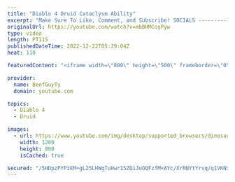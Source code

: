 ```yaml
---
title: "Diablo 4 Druid Cataclysm Ability"
excerpt: "Make Sure To Like, Comment, and Subscribe! SOCIALS ---------------------------------------------- Join Our ..."
originalUrl: https://youtube.com/watch?v=mbBHMCoyPyw
type: video
length: PT11S
publishedDateTime: 2022-12-22T05:39:04Z
heat: 110

featuredContent: "<iframe width=\"800\" height=\"500\" frameborder=\"0\" src=\"https://www.youtube.com/embed/mbBHMCoyPyw\" allow=\"accelerometer; autoplay; encrypted-media; gyroscope; picture-in-picture\" allowfullscreen></iframe>"

provider:
  name: BeefGuyTy
  domain: youtube.com

topics:
  - Diablo 4
  - Druid

images:
  - url: https://www.youtube.com/img/desktop/supported_browsers/dinosaur.png
    width: 1200
    height: 800
    isCached: true

secured: "/5HDpzPYPzEM+gL25LHWgTuHwr15ZQiJuOQFzfM+AYc/XrRNYtYrvq/q1VKNxfy4hOyjxuGFd36mS5zFlCW2AGLM6boHkw9CW78mwKXOEBYyssEdYDDefcLEoXUNvSPwXjtEdx9qxKFsfg4MulG/op74sVMh0q7RLT8pa/3m8CZVJkRumDq2IL3PJX8xm6nAr1qKRWLlbV6ovlIJ45kD4tpNcKkV2RjfxC5IZaaKyfdBGzo6GLOuhdh5VjOZZiWw2zS5AYPaCb+8dyKMOgeel7n492HpKOETGpBwHGpDhLIkBhddtdWncbOdqKJGe09L7U95CEQa72QxG/m1hbwFug4ZLMJTQNNYUnUFHhK7sykUlBxxxPjadXuLfuWCNruAt/lwoyRBMu3i5ENKGMwtq/ub3TIv9jTL7KHbyxF2gkM=;15PYNcfAnUgD2j7rWGrgfA=="
---
```


